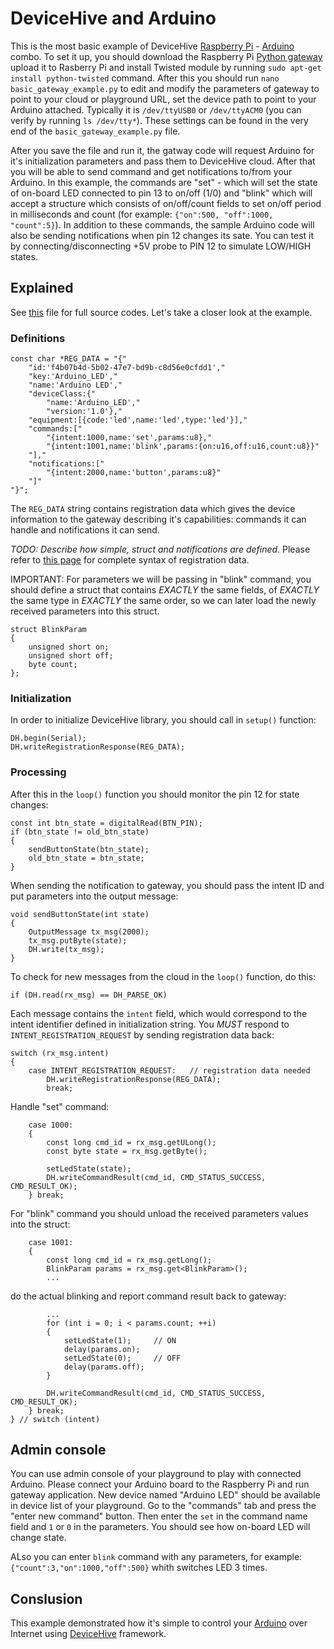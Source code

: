 DeviceHive and Arduino
======================

[Raspberry Pi]: http://www.raspberrypi.org "Raspberry Pi official site"
[DeviceHive]: http://www.devicehive.com "DeviceHive official site"
[Arduino]: http://arduino.cc/en/ "Arduino official site"


This is the most basic example of DeviceHive [Raspberry Pi] - [Arduino] combo.
To set it up, you should download the Raspberry Pi [Python gateway](http://TODO_PYTHON_GATEWAY.zip)
upload it to Rasberry Pi and install Twisted module by running `sudo apt-get install python-twisted`
command. After this you should run `nano basic_gateway_example.py` to edit
and modify the parameters of gateway to point to your cloud or playground URL,
set the device path to point to your Arduino attached.
Typically it is `/dev/ttyUSB0` or `/dev/ttyACM0` (you can verify by running
`ls /dev/tty*`). These settings can be found in the very end of
the `basic_gateway_example.py` file.

After you save the file and run it, the gatway code will request Arduino for
it's initialization parameters and pass them to DeviceHive cloud. After that
you will be able to send command and get notifications to/from your Arduino.
In this example, the commands are "set" - which will set the state of on-board
LED connected to pin 13 to on/off (1/0) and "blink" which will accept
a structure which consists of on/off/count fields to set on/off period
in milliseconds and count (for example: `{"on":500, "off":1000, "count":5}`).
In addition to these commands, the sample Arduino code will also be sending
notifications when pin 12 changes its sate. You can test it by
connecting/disconnecting +5V probe to PIN 12 to simulate LOW/HIGH states.


Explained
---------

See [this](https://github.com/devicehive/devicehive-arduino/blob/master/DeviceHive/examples/Example1/Example1.ino)
file for full source codes. Let's take a closer look at the example.


### Definitions

~~~{.cpp}
const char *REG_DATA = "{"
    "id:'f4b07b4d-5b02-47e7-bd9b-c8d56e0cfdd1',"
    "key:'Arduino_LED',"
    "name:'Arduino LED',"
    "deviceClass:{"
        "name:'Arduino_LED',"
        "version:'1.0'},"
    "equipment:[{code:'led',name:'led',type:'led'}],"
    "commands:["
        "{intent:1000,name:'set',params:u8},"
        "{intent:1001,name:'blink',params:{on:u16,off:u16,count:u8}}"
    "],"
    "notifications:["
        "{intent:2000,name:'button',params:u8}"
    "]"
"}";
~~~

The `REG_DATA` string contains registration data which gives the device
information to the gateway describing it's capabilities: commands it can
handle and notifications it can send.

*TODO: Describe how simple, struct and notifications are defined*. Please refer
to [this page](http://www.devicehive.com/binary/#SystemMessages/RegisterJson)
for complete syntax of registration data.

IMPORTANT: For parameters we will be passing in "blink" command, you should
define a struct that contains *EXACTLY* the same fields, of *EXACTLY* the same
type in *EXACTLY* the same order, so we can later load the newly received
parameters into this struct.

~~~{.cpp}
struct BlinkParam
{
    unsigned short on;
    unsigned short off;
    byte count;
};
~~~


### Initialization

In order to initialize DeviceHive library, you should call in `setup()` function:

~~~{.cpp}
DH.begin(Serial);
DH.writeRegistrationResponse(REG_DATA);
~~~


### Processing

After this in the `loop()` function you should monitor the pin 12 for state changes:

~~~{.cpp}
const int btn_state = digitalRead(BTN_PIN);
if (btn_state != old_btn_state)
{
    sendButtonState(btn_state);
    old_btn_state = btn_state;
}
~~~

When sending the notification to gateway, you should pass the intent ID
and put parameters into the output message:

~~~{.cpp}
void sendButtonState(int state)
{
    OutputMessage tx_msg(2000);
    tx_msg.putByte(state);
    DH.write(tx_msg);
}
~~~

To check for new messages from the cloud in the `loop()` function, do this:

~~~{.cpp}
if (DH.read(rx_msg) == DH_PARSE_OK)
~~~

Each message contains the `intent` field, which would correspond to the intent
identifier defined in initialization string. You *MUST* respond
to `INTENT_REGISTRATION_REQUEST` by sending registration data back:

~~~{.cpp}
switch (rx_msg.intent)
{
    case INTENT_REGISTRATION_REQUEST:   // registration data needed
        DH.writeRegistrationResponse(REG_DATA);
        break;
~~~

Handle "set" command:

~~~{.cpp}
    case 1000:
    {
        const long cmd_id = rx_msg.getULong();
        const byte state = rx_msg.getByte();

        setLedState(state);
        DH.writeCommandResult(cmd_id, CMD_STATUS_SUCCESS, CMD_RESULT_OK);
    } break;
~~~

For "blink" command you should unload the received parameters values into the struct:

~~~{.cpp}
    case 1001:
    {
        const long cmd_id = rx_msg.getLong();
        BlinkParam params = rx_msg.get<BlinkParam>();
        ...
~~~

do the actual blinking and report command result back to gateway:

~~~{.cpp}
        ...
        for (int i = 0; i < params.count; ++i)
        {
            setLedState(1);     // ON
            delay(params.on);
            setLedState(0);     // OFF
            delay(params.off);
        }

        DH.writeCommandResult(cmd_id, CMD_STATUS_SUCCESS, CMD_RESULT_OK);
    } break;
} // switch (intent)
~~~


Admin console
-------------

You can use admin console of your playground to play with connected Arduino.
Please connect your Arduino board to the Raspberry Pi and run gateway application.
New device named "Arduino LED" should be available in device list of your playground.
Go to the "commands" tab and press the "enter new command" button. Then enter the
`set` in the command name field and `1` or `0` in the parameters. You should see how
on-board LED will change state.

ALso you can enter `blink` command with any parameters, for example:
`{"count":3,"on":1000,"off":500}` whith switches LED 3 times.


Conslusion
----------

This example demonstrated how it's simple to control your [Arduino] over Internet
using [DeviceHive] framework.
